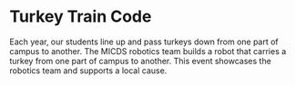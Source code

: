 # Turkey Train Code
Each year, our students line up and pass turkeys down from one part of campus to another. The MICDS robotics team builds a robot that carries a turkey from one part of campus to another. This event showcases the robotics team and supports a local cause.
